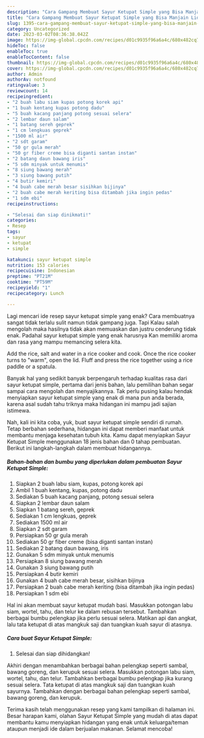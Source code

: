```yaml
---
description: "Cara Gampang Membuat Sayur Ketupat Simple yang Bisa Manjain Lidah, Buat Buka Puasa}"
title: "Cara Gampang Membuat Sayur Ketupat Simple yang Bisa Manjain Lidah, Buat Buka Puasa}"
slug: 1395-cara-gampang-membuat-sayur-ketupat-simple-yang-bisa-manjain-lidah-buat-buka-puasa
category: Uncategorized
date: 2023-03-02T08:36:38.042Z
image: https://img-global.cpcdn.com/recipes/d01c9935f96a6a4c/680x482cq70/sayur-ketupat-simple-foto-resep-utama.jpg
hideToc: false
enableToc: true
enableTocContent: false
thumbnail: https://img-global.cpcdn.com/recipes/d01c9935f96a6a4c/680x482cq70/sayur-ketupat-simple-foto-resep-utama.jpg
cover: https://img-global.cpcdn.com/recipes/d01c9935f96a6a4c/680x482cq70/sayur-ketupat-simple-foto-resep-utama.jpg
author: Admin
authorAv: notfound
ratingvalue: 3
reviewcount: 14
recipeingredient:
- "2 buah labu siam kupas potong korek api"
- "1 buah kentang kupas potong dadu"
- "5 buah kacang panjang potong sesuai selera"
- "2 lembar daun salam"
- "1 batang sereh geprek"
- "1 cm lengkuas geprek"
- "1500 ml air"
- "2 sdt garam"
- "50 gr gula merah"
- "50 gr fiber creme bisa diganti santan instan"
- "2 batang daun bawang iris"
- "5 sdm minyak untuk menumis"
- "8 siung bawang merah"
- "3 siung bawang putih"
- "4 butir kemiri"
- "4 buah cabe merah besar sisihkan bijinya"
- "2 buah cabe merah keriting bisa ditambah jika ingin pedas"
- "1 sdm ebi"
recipeinstructions:

- "Selesai dan siap dinikmati!"
categories:
- Resep
tags:
- sayur
- ketupat
- simple

katakunci: sayur ketupat simple 
nutrition: 153 calories
recipecuisine: Indonesian
preptime: "PT21M"
cooktime: "PT59M"
recipeyield: "1"
recipecategory: Lunch

---
```



Lagi mencari ide resep sayur ketupat simple yang enak? Cara membuatnya sangat tidak terlalu sulit namun tidak gampang juga. Tapi Kalau salah mengolah maka hasilnya tidak akan memuaskan dan justru cenderung tidak enak. Padahal sayur ketupat simple yang enak harusnya Kan memiliki aroma dan rasa yang mampu memancing selera kita.


Add the rice, salt and water in a rice cooker and cook. Once the rice cooker turns to &#34;warm&#34;, open the lid. Fluff and press the rice together using a rice paddle or a spatula.

Banyak hal yang sedikit banyak berpengaruh terhadap kualitas rasa dari sayur ketupat simple, pertama dari jenis bahan, lalu pemilihan bahan segar sampai cara mengolah dan menyajikannya. Tak perlu pusing kalau hendak menyiapkan sayur ketupat simple yang enak di mana pun anda berada, karena asal sudah tahu triknya maka hidangan ini mampu jadi sajian istimewa.


Nah, kali ini kita coba, yuk, buat sayur ketupat simple sendiri di rumah. Tetap berbahan sederhana, hidangan ini dapat memberi manfaat untuk membantu menjaga kesehatan tubuh kita. Kamu dapat menyiapkan Sayur Ketupat Simple menggunakan 18 jenis bahan dan 0 tahap pembuatan. Berikut ini langkah-langkah dalam membuat hidangannya.

<!--inarticleads1-->

##### Bahan-bahan dan bumbu yang diperlukan dalam pembuatan Sayur Ketupat Simple:

1. Siapkan 2 buah labu siam, kupas, potong korek api
1. Ambil 1 buah kentang, kupas, potong dadu
1. Sediakan 5 buah kacang panjang, potong sesuai selera
1. Siapkan 2 lembar daun salam
1. Siapkan 1 batang sereh, geprek
1. Sediakan 1 cm lengkuas, geprek
1. Sediakan 1500 ml air
1. Siapkan 2 sdt garam
1. Persiapkan 50 gr gula merah
1. Sediakan 50 gr fiber creme (bisa diganti santan instan)
1. Sediakan 2 batang daun bawang, iris
1. Gunakan 5 sdm minyak untuk menumis
1. Persiapkan 8 siung bawang merah
1. Gunakan 3 siung bawang putih
1. Persiapkan 4 butir kemiri
1. Gunakan 4 buah cabe merah besar, sisihkan bijinya
1. Persiapkan 2 buah cabe merah keriting (bisa ditambah jika ingin pedas)
1. Persiapkan 1 sdm ebi


Hal ini akan membuat sayur ketupat mudah basi. Masukkan potongan labu siam, wortel, tahu, dan telur ke dalam rebusan tersebut. Tambahkan berbagai bumbu pelengkap jika perlu sesuai selera. Matikan api dan angkat, lalu tata ketupat di atas mangkuk saji dan tuangkan kuah sayur di atasnya. 

<!--inarticleads2-->

##### Cara buat Sayur Ketupat Simple:


1. Selesai dan siap dihidangkan!

Akhiri dengan menambahkan berbagai bahan pelengkap seperti sambal, bawang goreng, dan kerupuk sesuai selera. Masukkan potongan labu siam, wortel, tahu, dan telur. Tambahkan berbagai bumbu pelengkap jika kurang sesuai selera. Tata ketupat di atas mangkuk saji dan tuangkan kuah sayurnya. Tambahkan dengan berbagai bahan pelengkap seperti sambal, bawang goreng, dan kerupuk. 

Terima kasih telah menggunakan resep yang kami tampilkan di halaman ini. Besar harapan kami, olahan Sayur Ketupat Simple yang mudah di atas dapat membantu kamu menyiapkan hidangan yang enak untuk keluarga/teman ataupun menjadi ide dalam berjualan makanan. Selamat mencoba!
